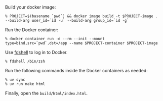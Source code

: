 Build your docker image:

```console
% PROJECT=$(basename `pwd`) && docker image build -t $PROJECT-image . --build-arg user_id=`id -u` --build-arg group_id=`id -g`
```

Run the Docker container:

```console
% docker container run -d --rm --init --mount type=bind,src=`pwd`,dst=/app --name $PROJECT-container $PROJECT-image
```

Use [fdshell](https://github.com/uraitakahito/dotfiles/blob/37c4142038c658c468ade085cbc8883ba0ce1cc3/zsh/myzshrc#L93-L101) to log in to Docker.

```console
% fdshell /bin/zsh
```

Run the following commands inside the Docker containers as needed:

```console
% uv sync
% uv run make html
```

Finally, open the `build/html/index.html`.
